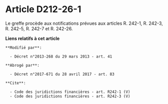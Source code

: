 # Article D212-26-1

Le greffe procède aux notifications prévues aux articles R. 242-1, R. 242-3, R. 242-5, R. 242-7 et R. 242-26.

**Liens relatifs à cet article**

	**Modifié par**:

	  - Décret n°2013-268 du 29 mars 2013 - art. 41

	**Abrogé par**:

	  - Décret n°2017-671 du 28 avril 2017 - art. 83

	**Cite**:

	  - Code des juridictions financières - art. R242-1 (V)
	  - Code des juridictions financières - art. R242-3 (V)
